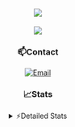 <div align="center">

<h1 align="center">
  <a href="https://git.io/typing-svg">
    <img src="https://readme-typing-svg.herokuapp.com/?lines=Hello,+There!+👋;This+is+chicho.;CEO+on+Hely+Development....;&center=true&size=25">
  </a>
</h1>
  
<p align="center">
  <img src="https://lanyard.cnrad.dev/api/852683595378196480" />
</p>
  
### 📫Contact
  [![Email](https://img.shields.io/badge/Email-gastondalla@gmail.com-04619f?style=for-the-badge&logo=gmail&logoColor=white)](mailto:gastondalla@gmail.com)
</br>  

### 📈Stats
<details>
    <summary> ⚡Detailed Stats</summary>
    <br/>

<!--START_SECTION:waka-->
![Code Time](http://img.shields.io/badge/Code%20Time-93%20hrs%2054%20mins-blue)

![Profile Views](http://img.shields.io/badge/Profile%20Views-5-blue)

**🐱 My GitHub Data** 

> 📦 37.2 kB Used in GitHub's Storage 
 > 
> 🏆 6 Contributions in the Year 2023
 > 
> 🚫 Not Opted to Hire
 > 
> 📜 8 Public Repositories 
 > 
> 🔑 6 Private Repositories 
 > 
**I'm a Night 🦉** 

```text
🌞 Morning                14 commits          █░░░░░░░░░░░░░░░░░░░░░░░░   04.58 % 
🌆 Daytime                44 commits          ████░░░░░░░░░░░░░░░░░░░░░   14.38 % 
🌃 Evening                146 commits         ████████████░░░░░░░░░░░░░   47.71 % 
🌙 Night                  102 commits         ████████░░░░░░░░░░░░░░░░░   33.33 % 
```
📅 **I'm Most Productive on Tuesday** 

```text
Monday                   21 commits          ██░░░░░░░░░░░░░░░░░░░░░░░   06.86 % 
Tuesday                  66 commits          █████░░░░░░░░░░░░░░░░░░░░   21.57 % 
Wednesday                55 commits          ████░░░░░░░░░░░░░░░░░░░░░   17.97 % 
Thursday                 29 commits          ██░░░░░░░░░░░░░░░░░░░░░░░   09.48 % 
Friday                   42 commits          ███░░░░░░░░░░░░░░░░░░░░░░   13.73 % 
Saturday                 44 commits          ████░░░░░░░░░░░░░░░░░░░░░   14.38 % 
Sunday                   49 commits          ████░░░░░░░░░░░░░░░░░░░░░   16.01 % 
```


📊 **This Week I Spent My Time On** 

```text
🕑︎ Time Zone: America/Argentina/Buenos_Aires

💬 Programming Languages: 
C#                       2 hrs 17 mins       █████████░░░░░░░░░░░░░░░░   35.06 % 
Python                   1 hr 32 mins        ██████░░░░░░░░░░░░░░░░░░░   23.57 % 
Other                    1 hr 1 min          ████░░░░░░░░░░░░░░░░░░░░░   15.80 % 
HTML                     37 mins             ██░░░░░░░░░░░░░░░░░░░░░░░   09.65 % 
Bash                     32 mins             ██░░░░░░░░░░░░░░░░░░░░░░░   08.38 % 

🔥 Editors: 
VS Code                  3 hrs 31 mins       ██████████████░░░░░░░░░░░   54.05 % 
Visual Studio            2 hrs 59 mins       ███████████░░░░░░░░░░░░░░   45.95 % 

🐱‍💻 Projects: 
Unknown Project          2 hrs 55 mins       ███████████░░░░░░░░░░░░░░   44.89 % 
Valkyrie                 2 hrs 30 mins       ██████████░░░░░░░░░░░░░░░   38.45 % 
Chicho SS Helper         29 mins             ██░░░░░░░░░░░░░░░░░░░░░░░   07.50 % 
CoderHouse               21 mins             █░░░░░░░░░░░░░░░░░░░░░░░░   05.44 % 
ocean-backend            14 mins             █░░░░░░░░░░░░░░░░░░░░░░░░   03.72 % 

💻 Operating System: 
Windows                  6 hrs 30 mins       █████████████████████████   100.00 % 
```

**I Mostly Code in JavaScript** 

```text
JavaScript               8 repos             ████████░░░░░░░░░░░░░░░░░   33.33 % 
CSS                      3 repos             ███░░░░░░░░░░░░░░░░░░░░░░   12.50 % 
Python                   2 repos             ██░░░░░░░░░░░░░░░░░░░░░░░   08.33 % 
C#                       1 repo              █░░░░░░░░░░░░░░░░░░░░░░░░   04.17 % 
Batchfile                1 repo              █░░░░░░░░░░░░░░░░░░░░░░░░   04.17 % 
```




 Last Updated on 17/05/2023 09:12:28 UTC
<!--END_SECTION:waka-->
</details>
